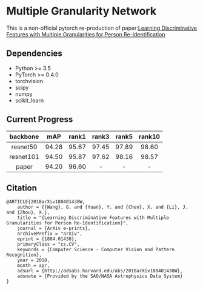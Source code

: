 # Multiple Granularity Network
This is a non-official pytorch re-production of paper:[Learning Discriminative Features with Multiple Granularities for Person Re-Identification](https://arxiv.org/abs/1804.01438v1)


## Dependencies

- Python >= 3.5
- PyTorch >= 0.4.0
- torchvision
- scipy
- numpy
- scikit_learn



## Current Progress


| backbone |  mAP | rank1 | rank3 | rank5 | rank10 |  
| :------: |  :------: | :------: | :------: | :------: |  :------: |   
| resnet50 |  94.28 | 95.67 | 97.45 | 97.89 | 98.60 |  
| resnet101 |  94.50 | 95.87 | 97.62 | 98.16 | 98.57 | 
| paper |  94.20 | 96.60 | - | - | - | 

## Citation

```text
@ARTICLE{2018arXiv180401438W,
    author = {{Wang}, G. and {Yuan}, Y. and {Chen}, X. and {Li}, J. and {Zhou}, X.},
    title = "{Learning Discriminative Features with Multiple Granularities for Person Re-Identification}",
    journal = {ArXiv e-prints},
    archivePrefix = "arXiv",
    eprint = {1804.01438},
    primaryClass = "cs.CV",
    keywords = {Computer Science - Computer Vision and Pattern Recognition},
    year = 2018,
    month = apr,
    adsurl = {http://adsabs.harvard.edu/abs/2018arXiv180401438W},
    adsnote = {Provided by the SAO/NASA Astrophysics Data System}
}
```
